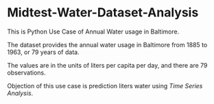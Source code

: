 # Midtest-Water-Dataset-Analysis

This is Python Use Case of Annual Water usage in Baltimore.

The dataset provides the annual water usage in Baltimore from 1885 to 1963, or 79 years of data.

The values are in the units of liters per capita per day, and there are 79 observations.

Objection of this use case is prediction liters water using *Time Series Analysis*. 
